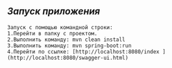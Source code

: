 ## *Запуск приложения*
    Запуск с помощью командной строки:
    1.Перейти в папку с проектом.
    2.Выполнить команду: mvn clean install
    3.Выполнить команду: mvn spring-boot:run
    4.Перейти по ссылке: [http://localhost:8080/index ](http://localhost:8080/swagger-ui.html)
